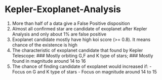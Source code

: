 # Kepler-Exoplanet-Analysis

1. More than half of a data give a False Positive disposition
2. Almost all confirmed star are candidate of exoplanet after Kepler Analysis and only about 1% are false positive
4. Exoplanet candidate mostly have high koi score (>= 0.8). It means chance of the existence is high
3. The characteristic of exoplanet candidate that found by Kepler Telescope:
        ### Mostly orbiting G,F and K type of stars;
        ### Mostly found in magnitude around 14 to 16
4. The chance of finding candidate of exoplanet would increased if:
        - Focus on G and K type of stars
        - Focus on magnitude around 14 to 15
